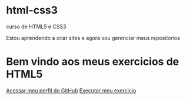# html-css3
 curso de HTML5 e CSS3

 Estou aprendendo a criar sites e agora vou gerenciar meus repositorios

<h1>Bem vindo aos meus exercicios de HTML5</h1>

<a href="https://github.com/Tayllanhugo">Acessar meu perfil do GitHub</a>
<a href="https://github.com/Tayllanhugo/html-css3/blob/main/EXERCICIOS/EX%20004/index.html">Executar meu exercicio</a>